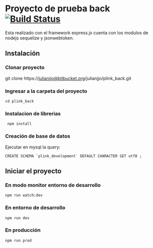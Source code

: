 
# Proyecto de prueba back [![Build Status](https://travis-ci.org/julianjjo/plink-back.svg?branch=master)](https://travis-ci.org/julianjjo/plink-back)

  

Esta realizado con el framework express.js cuenta con los modulos de nodejs sequelize y jsonwebtoken.

  
  

## Instalación

### Clonar proyecto

  

git clone https://julianjjo@bitbucket.org/julianjjo/plink_back.git

  

### Ingresar a la carpeta del proyecto
 

	cd plink_back

  

### Instalacion de librerias

	 npm install

### Creación de base de datos
  

Ejecutar en mysql la query:
 
    CREATE SCHEMA `plink_development` DEFAULT CHARACTER SET utf8 ;

## Iniciar el proyecto 
### En modo monitor entorno de desarrollo
	npm run watch:dev
### En entorno de desarrollo
	npm run dev
### En producción
	npm run prod
	